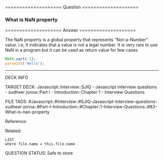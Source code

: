 ==================== Question ====================  

### What is NaN property  

==================== Answer ====================  

The NaN property is a global property that represents "Not-a-Number" value. i.e,
It indicates that a value is not a legal number. It is very rare to use NaN in a
program but it can be used as return value for few cases

```javascript
Math.sqrt(-1);
parseInt('Hello');
```

---

DECK INFO

TARGET DECK: Javascript::Interview::SJIQ - Javascript interview questions -
sudheer jonna::Part I - Introduction::Chapter 1 - Interview Questions

FILE TAGS:
#Javascript::#Interview::#SJIQ-Javascript-interview-questions-sudheer-jonna::#Part-I-Introduction::#Chapter-1-Interview-Questions::#83-What-is-nan-property

Reference:

Related:

```dataview
LIST
where file.name = this.file.name
```

QUESTION STATUS: Safe to store
